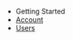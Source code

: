 -   Getting Started
-   [Account](getting-started/account.md)
-   [Users](getting-started/users.md)
